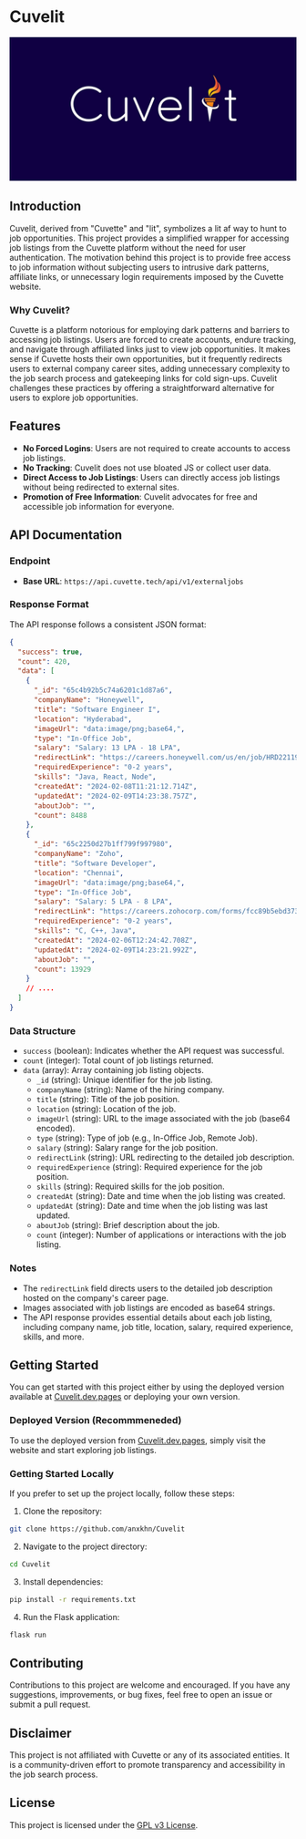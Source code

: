 # Cuvelit

![Cuvelit](https://raw.githubusercontent.com/anxkhn/Cuvelit/main/cuvelit.jpg)

## Introduction

Cuvelit, derived from "Cuvette" and "lit", symbolizes a lit af way to hunt to job opportunities. This project provides a simplified wrapper for accessing job listings from the Cuvette platform without the need for user authentication. The motivation behind this project is to provide free access to job information without subjecting users to intrusive dark patterns, affiliate links, or unnecessary login requirements imposed by the Cuvette website.

### Why Cuvelit?

Cuvette is a platform notorious for employing dark patterns and barriers to accessing job listings. Users are forced to create accounts, endure tracking, and navigate through affiliated links just to view job opportunities. It makes sense if Cuvette hosts their own opportunities, but it frequently redirects users to external company career sites, adding unnecessary complexity to the job search process and gatekeeping links for cold sign-ups. Cuvelit challenges these practices by offering a straightforward alternative for users to explore job opportunities.

## Features

- **No Forced Logins**: Users are not required to create accounts to access job listings.
- **No Tracking**: Cuvelit does not use bloated JS or collect user data.
- **Direct Access to Job Listings**: Users can directly access job listings without being redirected to external sites.
- **Promotion of Free Information**: Cuvelit advocates for free and accessible job information for everyone.

## API Documentation

### Endpoint

- **Base URL**: `https://api.cuvette.tech/api/v1/externaljobs`

### Response Format

The API response follows a consistent JSON format:

```json
{
  "success": true,
  "count": 420,
  "data": [
    {
      "_id": "65c4b92b5c74a6201c1d87a6",
      "companyName": "Honeywell",
      "title": "Software Engineer I",
      "location": "Hyderabad",
      "imageUrl": "data:image/png;base64,",
      "type": "In-Office Job",
      "salary": "Salary: 13 LPA - 18 LPA",
      "redirectLink": "https://careers.honeywell.com/us/en/job/HRD221192/",
      "requiredExperience": "0-2 years",
      "skills": "Java, React, Node",
      "createdAt": "2024-02-08T11:21:12.714Z",
      "updatedAt": "2024-02-09T14:23:38.757Z",
      "aboutJob": "",
      "count": 8488
    },
    {
      "_id": "65c2250d27b1ff799f997980",
      "companyName": "Zoho",
      "title": "Software Developer",
      "location": "Chennai",
      "imageUrl": "data:image/png;base64,",
      "type": "In-Office Job",
      "salary": "Salary: 5 LPA - 8 LPA",
      "redirectLink": "https://careers.zohocorp.com/forms/fcc89b5ebd373d598e0224d10f2199d1a8839a1914d1ba3a141e0b0ddcfcfc32",
      "requiredExperience": "0-2 years",
      "skills": "C, C++, Java",
      "createdAt": "2024-02-06T12:24:42.708Z",
      "updatedAt": "2024-02-09T14:23:21.992Z",
      "aboutJob": "",
      "count": 13929
    }
    // ....
  ]
}
```

### Data Structure

- `success` (boolean): Indicates whether the API request was successful.
- `count` (integer): Total count of job listings returned.
- `data` (array): Array containing job listing objects.
  - `_id` (string): Unique identifier for the job listing.
  - `companyName` (string): Name of the hiring company.
  - `title` (string): Title of the job position.
  - `location` (string): Location of the job.
  - `imageUrl` (string): URL to the image associated with the job (base64 encoded).
  - `type` (string): Type of job (e.g., In-Office Job, Remote Job).
  - `salary` (string): Salary range for the job position.
  - `redirectLink` (string): URL redirecting to the detailed job description.
  - `requiredExperience` (string): Required experience for the job position.
  - `skills` (string): Required skills for the job position.
  - `createdAt` (string): Date and time when the job listing was created.
  - `updatedAt` (string): Date and time when the job listing was last updated.
  - `aboutJob` (string): Brief description about the job.
  - `count` (integer): Number of applications or interactions with the job listing.

### Notes

- The `redirectLink` field directs users to the detailed job description hosted on the company's career page.
- Images associated with job listings are encoded as base64 strings.
- The API response provides essential details about each job listing, including company name, job title, location, salary, required experience, skills, and more.

## Getting Started

You can get started with this project either by using the deployed version available at [Cuvelit.dev.pages](https://Cuvelit.dev.pages) or deploying your own version.

### Deployed Version (Recommmeneded)

To use the deployed version from [Cuvelit.dev.pages](https://Cuvelit.dev.pages), simply visit the website and start exploring job listings.

### Getting Started Locally

If you prefer to set up the project locally, follow these steps:

1. Clone the repository:

```bash
git clone https://github.com/anxkhn/Cuvelit
```

2. Navigate to the project directory:

```bash
cd Cuvelit
```

3. Install dependencies:

```bash
pip install -r requirements.txt
```

4. Run the Flask application:

```bash
flask run
```

## Contributing

Contributions to this project are welcome and encouraged. If you have any suggestions, improvements, or bug fixes, feel free to open an issue or submit a pull request.

## Disclaimer

This project is not affiliated with Cuvette or any of its associated entities. It is a community-driven effort to promote transparency and accessibility in the job search process.

## License

This project is licensed under the [GPL v3 License](https://github.com/anxkhn/Cuvelit/LICENSE).
